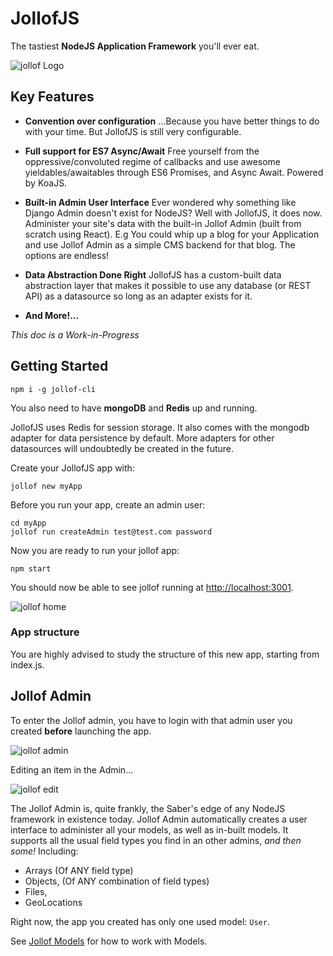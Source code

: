 # JollofJS

The tastiest **NodeJS Application Framework** you'll ever eat.

![jollof Logo](https://raw.github.com/iyobo/jollofjs/master/images/jollof.png)


## Key Features

- **Convention over configuration**
...Because you have better things to do with your time. But JollofJS is still very configurable.

- **Full support for ES7 Async/Await**
Free yourself from the oppressive/convoluted regime of callbacks and use awesome yieldables/awaitables 
through ES6 Promises, and Async Await. Powered by KoaJS.


- **Built-in Admin User Interface**
Ever wondered why something like Django Admin doesn't exist for NodeJS? Well with JollofJS, it does now.
Administer your site's data with the built-in Jollof Admin (built from scratch using React).
E.g You could whip up a blog for your Application and use Jollof Admin as a simple CMS backend for that blog.
The options are endless!

- **Data Abstraction Done Right**
JollofJS has a custom-built data abstraction layer that makes it possible to use any database (or REST API) as a datasource so long as an adapter exists for it.

- **And More!...**

*This doc is a Work-in-Progress*

## Getting Started

```
npm i -g jollof-cli
```
You also need to have **mongoDB** and **Redis** up and running.

JollofJS uses Redis for session storage.
It also comes with the mongodb adapter for data persistence by default.
More adapters for other datasources will undoubtedly be created in the future.


Create your JollofJS app with:
```
jollof new myApp
```

Before you run your app, create an admin user:
```
cd myApp
jollof run createAdmin test@test.com password
```

Now you are ready to run your jollof app:
```
npm start
```

You should now be able to see jollof running at [http://localhost:3001](http://localhost:3001).

![jollof home](https://raw.github.com/iyobo/jollofjs/master/images/home.png)


### App structure
You are highly advised to study the structure of this new app, starting from index.js.


## Jollof Admin

To enter the Jollof admin, you have to login with that admin user you created **before** launching the app.

![jollof admin](https://raw.github.com/iyobo/jollofjs/master/images/admin.png)

Editing an item in the Admin...

![jollof edit](https://raw.github.com/iyobo/jollofjs/master/images/edit.png)



The Jollof Admin is, quite frankly, the Saber's edge of any NodeJS framework in existence today. 
Jollof Admin automatically creates a user interface to administer all your models, as well as in-built models.
It supports all the usual field types you find in an other admins, *and then some!* Including:
* Arrays (Of ANY field type)
* Objects, (Of ANY combination of field types)
* Files, 
* GeoLocations


Right now, the app you created has only one used model: `User`.

See [Jollof Models](/data/models) for how to work with Models.

